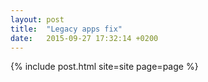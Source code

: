 ```yaml
---
layout: post
title:  "Legacy apps fix"
date:   2015-09-27 17:32:14 +0200
---
```

{% include post.html site=site page=page %}

